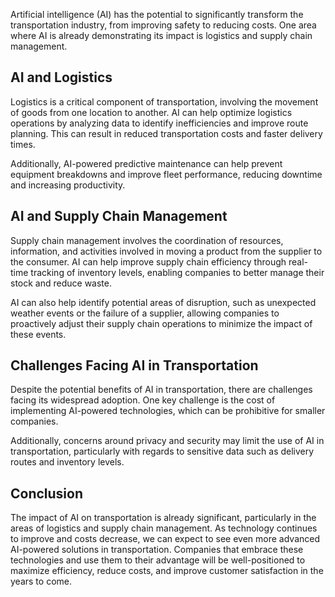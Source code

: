
Artificial intelligence (AI) has the potential to significantly transform the transportation industry, from improving safety to reducing costs. One area where AI is already demonstrating its impact is logistics and supply chain management.

AI and Logistics
----------------

Logistics is a critical component of transportation, involving the movement of goods from one location to another. AI can help optimize logistics operations by analyzing data to identify inefficiencies and improve route planning. This can result in reduced transportation costs and faster delivery times.

Additionally, AI-powered predictive maintenance can help prevent equipment breakdowns and improve fleet performance, reducing downtime and increasing productivity.

AI and Supply Chain Management
------------------------------

Supply chain management involves the coordination of resources, information, and activities involved in moving a product from the supplier to the consumer. AI can help improve supply chain efficiency through real-time tracking of inventory levels, enabling companies to better manage their stock and reduce waste.

AI can also help identify potential areas of disruption, such as unexpected weather events or the failure of a supplier, allowing companies to proactively adjust their supply chain operations to minimize the impact of these events.

Challenges Facing AI in Transportation
--------------------------------------

Despite the potential benefits of AI in transportation, there are challenges facing its widespread adoption. One key challenge is the cost of implementing AI-powered technologies, which can be prohibitive for smaller companies.

Additionally, concerns around privacy and security may limit the use of AI in transportation, particularly with regards to sensitive data such as delivery routes and inventory levels.

Conclusion
----------

The impact of AI on transportation is already significant, particularly in the areas of logistics and supply chain management. As technology continues to improve and costs decrease, we can expect to see even more advanced AI-powered solutions in transportation. Companies that embrace these technologies and use them to their advantage will be well-positioned to maximize efficiency, reduce costs, and improve customer satisfaction in the years to come.
